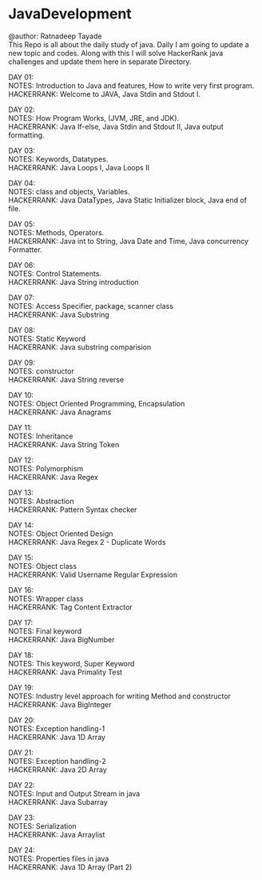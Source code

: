 # JavaDevelopment

@author: Ratnadeep Tayade<br>
This Repo is all about the daily study of java. Daily I am going to update a new topic and codes. Along with this I will solve HackerRank java challenges and update them here in separate Directory.

DAY 01:<br> 
NOTES: Introduction to Java and features, How to write very first program.<br>
HACKERRANK: Welcome to JAVA, Java Stdin and Stdout I.<br>

DAY 02: <br>
NOTES: How Program Works, (JVM, JRE, and JDK).<br>
HACKERRANK: Java If-else, Java Stdin and Stdout II, Java output formatting.<br>

DAY 03:<br>
NOTES: Keywords, Datatypes.<br>
HACKERRANK: Java Loops I, Java Loops II <br>

DAY 04:<br>
NOTES: class and objects, Variables.<br>
HACKERRANK: Java DataTypes, Java Static Initializer block, Java end of file.<br>

DAY 05:<br>
NOTES: Methods, Operators.<br>
HACKERRANK: Java int to String, Java Date and Time, Java concurrency Formatter.<br>

DAY 06:<br>
NOTES: Control Statements.<br>
HACKERRANK: Java String introduction<br>

DAY 07:<br>
NOTES: Access Specifier, package, scanner class<br>
HACKERRANK: Java Substring<br>

DAY 08:<br>
NOTES: Static Keyword<br>
HACKERRANK: Java substring comparision<br>

DAY 09:<br>
NOTES: constructor<br>
HACKERRANK: Java String reverse<br>

DAY 10:<br>
NOTES: Object Oriented Programming, Encapsulation <br>
HACKERRANK: Java Anagrams<br>

DAY 11:<br>
NOTES: Inheritance<br>
HACKERRANK: Java String Token<br>

DAY 12: <br>
NOTES: Polymorphism<br>
HACKERRANK: Java Regex<br>

DAY 13:<br>
NOTES: Abstraction<br>
HACKERRANK: Pattern Syntax checker<br>

DAY 14:<br>
NOTES: Object Oriented Design<br>
HACKERRANK: Java Regex 2 - Duplicate Words<br>

DAY 15:<br>
NOTES: Object class <br>
HACKERRANK: Valid Username Regular Expression<br>

DAY 16:<br>
NOTES: Wrapper class<br>
HACKERRANK: Tag Content Extractor<br>

DAY 17:<br>
NOTES: Final keyword<br>
HACKERRANK: Java BigNumber<br>

DAY 18:<br>
NOTES: This keyword, Super Keyword<br>
HACKERRANK: Java Primality Test<br>

DAY 19:<br>
NOTES: Industry level approach for writing Method and constructor<br>
HACKERRANK: Java BigInteger<br>

DAY 20:<br>
NOTES: Exception handling-1<br>
HACKERRANK: Java 1D Array <br>

DAY 21:<br>
NOTES: Exception handling-2<br>
HACKERRANK: Java 2D Array<br>

DAY 22:<br>
NOTES: Input and Output Stream in java<br>
HACKERRANK: Java Subarray<br>

DAY 23:<br>
NOTES: Serialization<br>
HACKERRANK: Java Arraylist<br>

DAY 24:<br>
NOTES: Properties files in java<br>
HACKERRANK: Java 1D Array (Part 2)<br>

